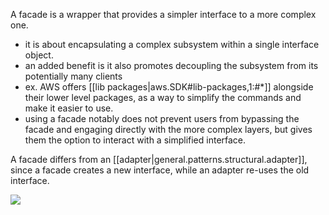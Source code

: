 
A facade is a wrapper that provides a simpler interface to a more complex one.
- it is about encapsulating a complex subsystem within a single interface object. 
- an added benefit is it also promotes decoupling the subsystem from its potentially many clients
- ex. AWS offers [[lib packages|aws.SDK#lib-packages,1:#*]] alongside their lower level packages, as a way to simplify the commands and make it easier to use.
- using a facade notably does not prevent users from bypassing the facade and engaging directly with the more complex layers, but gives them the option to interact with a simplified interface.

A facade differs from an [[adapter|general.patterns.structural.adapter]], since a facade creates a new interface, while an adapter re-uses the old interface.

![](/assets/images/2022-04-11-12-33-11.png)